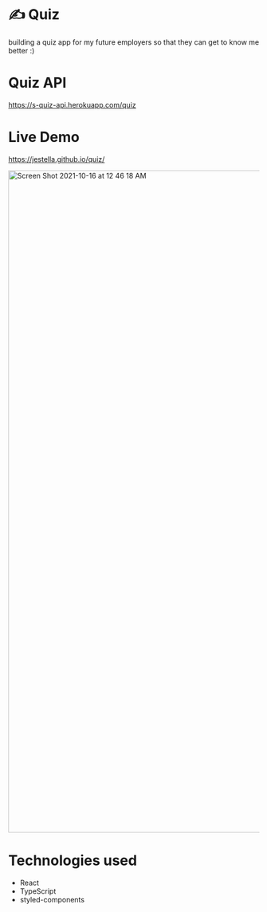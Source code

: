 # ✍️ Quiz

building a quiz app for my future employers so that they can get to know me better :)


# Quiz API
https://s-quiz-api.herokuapp.com/quiz


# Live Demo
https://jestella.github.io/quiz/

<img width="1329" alt="Screen Shot 2021-10-16 at 12 46 18 AM" src="https://user-images.githubusercontent.com/31642902/137574103-2a8f5da8-9bd0-4837-9bca-5ba704d331fd.png">

# Technologies used

<ul>
<li>React</li>
<li>TypeScript</li>
<li>styled-components</li>
